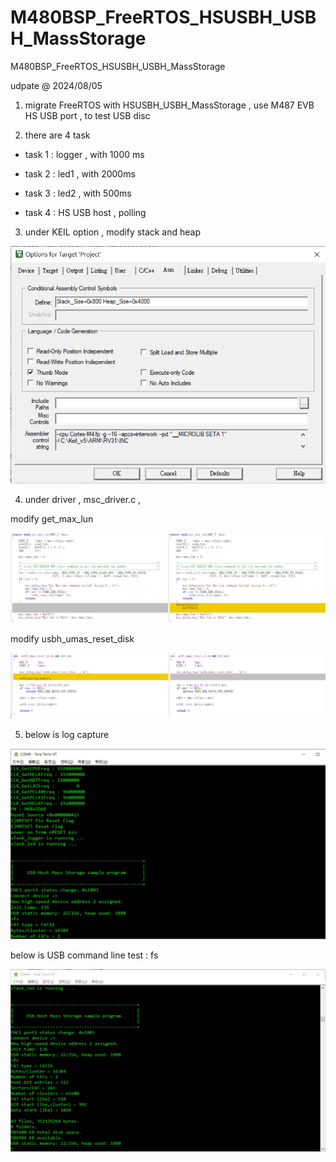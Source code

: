 # M480BSP_FreeRTOS_HSUSBH_USBH_MassStorage
 M480BSP_FreeRTOS_HSUSBH_USBH_MassStorage

udpate @ 2024/08/05

1. migrate FreeRTOS with HSUSBH_USBH_MassStorage , use M487 EVB HS USB port , to test USB disc

2. there are 4 task

- task 1 : logger , with 1000 ms 

- task 2 : led1 , with 2000ms

- task 3 : led2 , with 500ms

- task 4 : HS USB host , polling


3. under KEIL option , modify stack and heap

![image](https://github.com/released/M480BSP_FreeRTOS_HSUSBH_USBH_MassStorage/blob/main/Keil_option_Asm_stack_heap_size.jpg)

4. under driver , msc_driver.c ,

modify get_max_lun

![image](https://github.com/released/M480BSP_FreeRTOS_HSUSBH_USBH_MassStorage/blob/main/msc_driver_get_max_lun.jpg)


modify usbh_umas_reset_disk

![image](https://github.com/released/M480BSP_FreeRTOS_HSUSBH_USBH_MassStorage/blob/main/msc_driver_usbh_umas_reset_disk.jpg)


5. below is log capture

![image](https://github.com/released/M480BSP_FreeRTOS_HSUSBH_USBH_MassStorage/blob/main/log.jpg)


below is USB command line test : fs

![image](https://github.com/released/M480BSP_FreeRTOS_HSUSBH_USBH_MassStorage/blob/main/log_fs.jpg)

